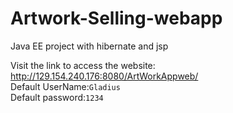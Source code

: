 # Artwork-Selling-webapp
Java EE project with hibernate and jsp

Visit the link to access the website: http://129.154.240.176:8080/ArtWorkAppweb/ <br>
Default UserName:`Gladius` <br>
Default password:`1234` <br>
